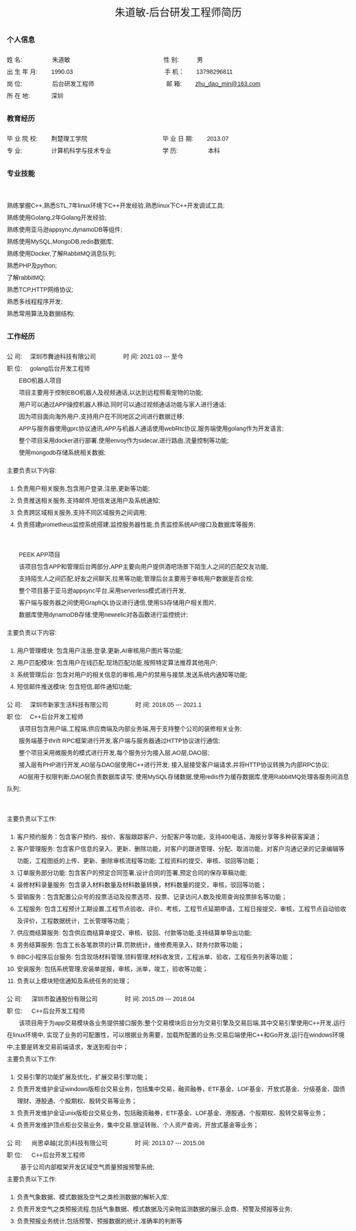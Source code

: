 <style>
body {
  font-family: Helvetica, arial, freesans, clean, sans-serif;
  font-size: 14px;
  line-height: 2;
  padding: 10px;
  max-width: 800px;
  margin: 0 auto;
}
</style>
<center><font size=5>朱道敏-后台研发工程师简历 </font> </center>

### 个人信息 
姓 名:&#8195;&#8195;&#8195;&#8195;&#8195;朱道敏 &#8195;&#8195;&#8195;&#8195;&#8195;&#8195;&#8195;&#8195;&#8195;&#8195;&#8195;&#8195;&#8195;&#8195;&#8195;  性 别:&#8195;&#8195;&#8195;男
<br/>出 生 年 月: &#8195;&#8195;1990.03&#8195;&#8195;&#8195;&#8195;&#8195;&#8195;&#8195;&#8195;&#8195;&#8195;&#8195;&#8195;&#8195;&#8195;&#8195; 手 机：&#8195;&#8195;13798296811
<br/>岗 位:&#8195;&#8195;&#8195;&#8195;&#8195;后台研发工程师&#8195;&#8195;&#8195;&#8195;&#8195;&#8195;&#8195;&#8195;&#8195;&#8195;&#8195;&#8195;邮 箱:&#8195;&#8195; zhu_dao_min@163.com   
所 在 地:  &#8195;&#8195;&#8195;  深圳

### 教育经历
毕 业 院 校:&#8195;&#8195;  荆楚理工学院   &#8195;&#8195;&#8195;&#8195;&#8195;&#8195;&#8195;&#8195;&#8195;&#8195;&#8195;&#8195; 毕 业 日 期:&#8195;&#8195; 2013.07
</br>专 业: &#8195;&#8195; &#8195;&#8195;    计算机科学与技术专业 &#8195;&#8195;&#8195;&#8195;&#8195;&#8195;&#8195;&#8195; 学 历:&#8195;&#8195;&#8195;&#8195;&#8195;本科     

### 专业技能
</br>熟练掌握C++,熟悉STL,7年linux环境下C++开发经验,熟悉linux下C++开发调试工具;
</br>熟练使用Golang,2年Golang开发经验;
</br>熟练使用亚马逊appsync,dynamoDB等组件;
</br>熟练使用MySQL,MongoDB,redis数据库;
</br>熟练使用Docker,了解RabbitMQ消息队列;
</br>熟悉PHP及python;
</br>了解rabbitMQ;
</br>熟悉TCP,HTTP网络协议;
</br>熟悉多线程程序开发;
</br>熟悉常用算法及数据结构;

### 工作经历

公 司: &#8195;深圳市舞迪科技有限公司    &#8195;&#8195;&#8195;&#8195; 时 间: 2021.03 --- 至今
<br/>职 位: &#8195;golang后台开发工程师 
<br/>&#8195;&#8195;EBO机器人项目
<br/>&#8195;&#8195;项目主要用于控制EBO机器人及视频通话,以达到远程照看宠物的功能;
  <br/>&#8195;&#8195;用户可以通过APP操控机器人移动,同时可以通过视频通话功能与家人进行通话; 
  <br/>&#8195;&#8195;因为项目面向海外用户,支持用户在不同地区之间进行数据迁移;
  <br/>&#8195;&#8195;APP与服务器使用gprc协议通讯,APP与机器人通话使用webRtc协议,服务端使用golang作为开发语言;
  <br/>&#8195;&#8195;整个项目采用docker进行部署,使用envoy作为sidecar,进行路由,流量控制等功能;
  <br/>&#8195;&#8195;使用mongodb存储系统相关数据;

主要负责以下内容:
1. 负责用户相关服务,包含用户登录,注册,更新等功能;
2. 负责推送相关服务,支持邮件,短信发送用户及系统通知;
3. 负责跨区域相关服务,支持不同区域服务之间调用;
4. 负责搭建prometheus监控系统搭建,监控服务器性能,负责监控系统API接口及数据库等服务;

<br/>&#8195;&#8195;PEEK APP项目
<br/>&#8195;&#8195;该项目包含APP和管理后台两部分,APP主要向用户提供酒吧场景下陌生人之间的匹配交友功能,
  <br/>&#8195;&#8195;支持陌生人之间匹配,好友之间聊天,拉黑等功能;管理后台主要用于审核用户数据是否合规;
  <br/>&#8195;&#8195;整个项目基于亚马逊appsync平台,采用serverless模式进行开发,
  <br/>&#8195;&#8195;客户端与服务器之间使用GraphQL协议进行通信,使用S3存储用户相关图片,
  <br/>&#8195;&#8195;数据库使用dynamoDB存储;使用newrelic对各函数进行监控统计;

主要负责以下内容:
1. 用户管理模块: 包含用户注册,登录,更新,AI审核用户图片等功能;
2. 用户匹配模块: 包含用户在线匹配,现场匹配功能,按照特定算法推荐其他用户;
3. 系统管理后台: 包含对用户的相关信息的审核,用户的禁用与接禁,发送系统内通知等功能;
4. 短信邮件推送模块: 包含短信,邮件通知功能;

公 司: &#8195;深圳市新家生活科技有限公司    &#8195;&#8195;&#8195;&#8195; 时 间: 2018.05 --- 2021.1
<br/>职 位: &#8195;C++后台开发工程师 
<br/>&#8195;&#8195;该项目包含用户端,工程端,供应商端及内部业务端,用于支持整个公司的装修相关业务;
<br/>&#8195;&#8195;服务端基于thrift RPC框架进行开发,客户端与服务器通过HTTP协议进行通信;
<br/>&#8195;&#8195;整个项目采用微服务的模式进行开发,每个服务分为接入层,AO层,DAO层;
<br/>&#8195;&#8195;接入层有PHP进行开发,AO层与DAO层使用C++进行开发; 接入层接受客户端请求,并将HTTP协议转换为内部RPC协议;
<br/>&#8195;&#8195;AO层用于权限判断,DAO层负责数据库读写; 使用MySQL存储数据,使用redis作为缓存数据库,使用RabbitMQ处理各服务间消息队列;

<br/>主要负责以下工作:

1. 客户预约服务：包含客户预约、报价、客服跟踪客户、分配客户等功能，支持400电话，海报分享等多种获客渠道；
2. 客户管理服务: 包含客户信息的录入、更新、删除功能，对客户的跟进管理、分配、取消功能，对客户沟通记录的记录编辑等功能，工程图纸的上传、更新、删除审核流程等功能;
                          工程资料的提交、审核、驳回等功能；
3. 订单服务部分功能: 包含客户的预定合同签署,设计合同的签署,预定合同的保存草稿功能;
4. 装修材料录量服务: 包含录入材料数量及材料数量转换，材料数量的提交，审核，驳回等功能；
5. 营销服务：包含配置公众号的投票活动及投票选项、投票、记录访问人数及按周查询投票排名等功能；
6. 工程服务: 包含工程预计工期设置,工程节点验收、评价、考核，工程节点延期申请，工程日报提交、审核，工程节点自动验收及评价，工程数据统计，工长管理等功能；
7. 供应商结算服务: 包含供应商结算单提交、审核、驳回、付款等功能,支持结算单导出功能;
8. 劳务结算服务: 包含工长各笔款项的计算,罚款统计，维修费用录入，财务付款等功能；
9. BBC小程序后台服务: 包含现场材料管理,领料管理,材料收发货，工程派单、验收，工程任务列表等功能；
10. 安装服务: 包括系统管理,安装单提报，审核，派单，竣工，验收等功能；
11. 负责以上模块短信通知及系统任务的处理；

公 司: &#8195; 深圳市盈通股份有限公司  &#8195;&#8195;&#8195;&#8195; 时 间: 2015.09 --- 2018.04   
职 位: &#8195; C++后台开发工程师
<br/>&#8195;&#8195;该项目用于为app交易模块各业务提供接口服务;整个交易模块后台分为交易引擎及交易后端,其中交易引擎使用C++开发,运行在linux环境中,
实现了业务的可配置性，可以根据业务需要，加载所配置的业务;交易后端使用C++和Go开发,运行在windows环境中,主要是转发交易前端请求，发送到柜台中；
<br/>主要负责以下工作:

1. 交易引擎的功能扩展及优化，扩展交易引擎功能；
2. 负责开发维护金证windows版柜台交易业务，包括集中交易，融资融券，ETF基金、LOF基金、开放式基金、分级基金、国债理财、港股通、个股期权、股转交易等业务；
3. 负责开发维护金证unix版柜台交易业务，包括融资融券，ETF基金、LOF基金、港股通、个股期权、股转交易等业务；
4. 负责开发维护顶点柜台交易业务，集中交易,银证转账、个人资产查询，开放式基金等业务；

公 司: &#8195; 尚思卓越(北京)科技有限公司  &#8195;&#8195;&#8195;&#8195; 时 间: 2013.07 --- 2015.08   
职 位: &#8195; C++后台开发工程师
<br/>&#8195;&#8195; 基于公司内部框架开发区域空气质量预报预警系统;
<br/>主要负责以下工作:

1. 负责气象数据、模式数据及空气之类检测数据的解析入库;
2. 负责开发空气之类预报流程,包括气象数据、模式数据及污染物监测数据的展示,会商、预警及预报等业务;
3. 负责预报业务统计,包括预警、预报数据的统计,准确率的判断等

